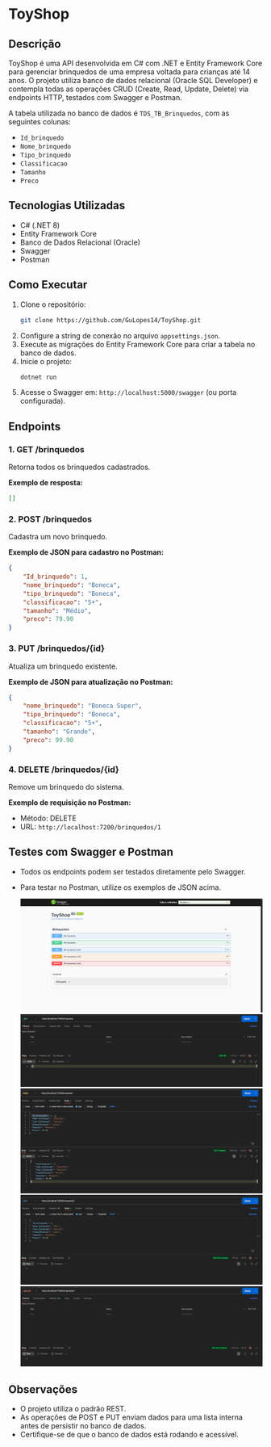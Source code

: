 # ToyShop

## Descrição

ToyShop é uma API desenvolvida em C# com .NET e Entity Framework Core para gerenciar brinquedos de uma empresa voltada para crianças até 14 anos. O projeto utiliza banco de dados relacional (Oracle SQL Developer) e contempla todas as operações CRUD (Create, Read, Update, Delete) via endpoints HTTP, testados com Swagger e Postman.

A tabela utilizada no banco de dados é `TDS_TB_Brinquedos`, com as seguintes colunas:
- `Id_brinquedo`
- `Nome_brinquedo`
- `Tipo_brinquedo`
- `Classificacao`
- `Tamanho`
- `Preco`

## Tecnologias Utilizadas

- C# (.NET 8)
- Entity Framework Core
- Banco de Dados Relacional (Oracle)
- Swagger
- Postman

## Como Executar

1. Clone o repositório:
	 ```bash
	 git clone https://github.com/GuLopes14/ToyShop.git
	 ```
2. Configure a string de conexão no arquivo `appsettings.json`.
3. Execute as migrações do Entity Framework Core para criar a tabela no banco de dados.
4. Inicie o projeto:
	 ```bash
	 dotnet run
	 ```
5. Acesse o Swagger em: `http://localhost:5000/swagger` (ou porta configurada).

## Endpoints

### 1. GET /brinquedos

Retorna todos os brinquedos cadastrados.

**Exemplo de resposta:**
```json
[]
```

### 2. POST /brinquedos

Cadastra um novo brinquedo.

**Exemplo de JSON para cadastro no Postman:**
```json
{
    "Id_brinquedo": 1,
	"nome_brinquedo": "Boneca",
	"tipo_brinquedo": "Boneca",
	"classificacao": "5+",
	"tamanho": "Médio",
	"preco": 79.90
}
```

### 3. PUT /brinquedos/{id}

Atualiza um brinquedo existente.

**Exemplo de JSON para atualização no Postman:**
```json
{
	"nome_brinquedo": "Boneca Super",
	"tipo_brinquedo": "Boneca",
	"classificacao": "5+",
	"tamanho": "Grande",
	"preco": 99.90
}
```

### 4. DELETE /brinquedos/{id}

Remove um brinquedo do sistema.

**Exemplo de requisição no Postman:**
- Método: DELETE
- URL: `http://localhost:7200/brinquedos/1`

## Testes com Swagger e Postman

- Todos os endpoints podem ser testados diretamente pelo Swagger.
- Para testar no Postman, utilize os exemplos de JSON acima.

	![Exemplo Swagger](docs/swagger.png)
	![Exemplo Postman GET](docs/get.png)
	![Exemplo Postman POST](docs/post.png)
	![Exemplo Postman PUT](docs/put.png)
	![Exemplo Postman DELETE](docs/delete.png)

## Observações

- O projeto utiliza o padrão REST.
- As operações de POST e PUT enviam dados para uma lista interna antes de persistir no banco de dados.
- Certifique-se de que o banco de dados está rodando e acessível.